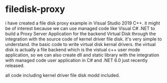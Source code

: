 # filedisk-proxy
i have created a file disk proxy example in Visual Studio 2019 C++. it might be of interest because we can use managed code like Visual C# .NET to build a Proxy Server Application for the backend Virtual Disk through the integration with the source code of kernel driver file disk. it's very simple to understand. the basic code to write virtual disk kernal drivers. the virtual disk is actually a file backend which is the vistual c++ user mode application, so we can also create dll and static library with the integration with managed code user application in C# and .NET 6.0 just recently released.

all code including kernel driver file disk modd included.
